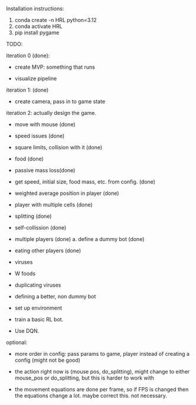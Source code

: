 Installation instructions:

1. conda create -n HRL python=3.12
2. conda activate HRL
3. pip install pygame


TODO:

iteration 0 (done):
- create MVP: something that runs

- visualize pipeline

iteration 1: (done)
- create camera, pass in to game state

iteration 2: actually design the game.

- move with mouse (done)
- speed issues (done)

- square limits, collision with it (done)

- food (done)
- passive mass loss(done)


- get speed, initial size, food mass, etc. from config. (done)
- weighted average position in player (done)

- player with multiple cells (done)
- splitting (done)


- self-collission (done)

- multiple players (done)
  a. define a dummy bot (done)
- eating other players (done)

- viruses
- W foods
- duplicating viruses

- defining a better, non dummy bot

- set up environment

- train a basic RL bot.

- Use DQN.


optional:
- more order in config: pass params to game, player instead of creating a config (might not be good)
- the action right now is (mouse pos, do_splitting), might change to either mouse_pos or do_splitting, but this is harder to work with

- the movement equations are done per frame, so if FPS is changed then the equations change a lot. maybe correct this. not necessary.